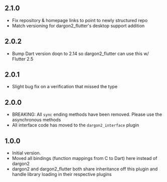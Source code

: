 ## 2.1.0
- Fix repository & homepage links to point to newly structured repo
- Match versioning for dargon2_flutter's desktop support addition

## 2.0.2
- Bump Dart version doqn to 2.14 so dargon2_flutter can use this w/ Flutter 2.5

## 2.0.1
- Slight bug fix on a verification that missed the type 

## 2.0.0
- BREAKING: All `sync` ending methods have been removed. Please use the asynchronous methods
- All interface code has moved to the `dargon2_interface` plugin

## 1.0.0

- Initial version.
- Moved all bindings (function mappings from C to Dart) here instead of dargon2
- dargon2 and dargon2_flutter both share inheritance off this plugin and handle library loading in their respective plugins

